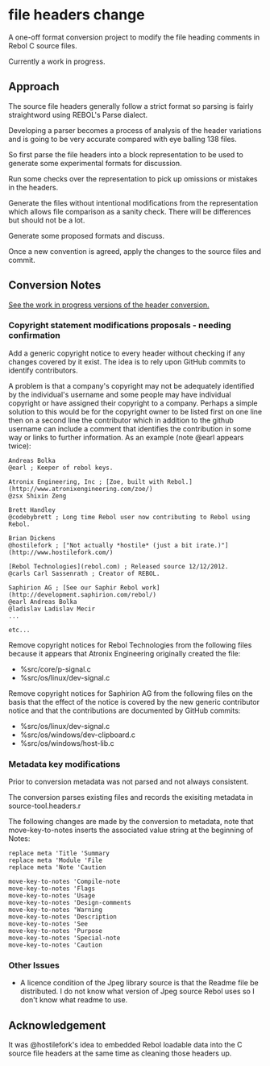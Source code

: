 file headers change
=========================

A one-off format conversion project to modify the file heading comments
in Rebol C source files. 

Currently a work in progress.


Approach
--------

The source file headers generally follow a strict format so parsing is
fairly straightword using REBOL's Parse dialect.

Developing a parser becomes a process of analysis of the header
variations and is going to be very accurate compared with eye balling
138 files. 

So first parse the file headers into a block representation to be used
to generate some experimental formats for discussion.

Run some checks over the representation to pick up omissions or
mistakes in the headers.

Generate the files without intentional modifications from the
representation which allows file comparison as a sanity check. There
will be differences but should not be a lot.

Generate some proposed formats and discuss.

Once a new convention is agreed, apply the changes to the source files
and commit.

Conversion Notes
----------------

[See the work in progress versions of the header conversion.](https://github.com/codebybrett/temporary.201512-file-headers)

### Copyright statement modifications proposals - needing confirmation ###

Add a generic copyright notice to every header without checking if any changes
covered by it exist. The idea is to rely upon GitHub commits to identify contributors.

A problem is that a company's copyright may not be adequately identified by the individual's username
and some people may have individual copyright or have assigned their copyright to a company.
Perhaps a simple solution to this would be for the copyright owner to be listed first on one line then
on a second line the contributor which in addition to the github username can include a
comment that identifies the contribution in some way or links to further information.
As an example (note @earl appears twice):

    Andreas Bolka
    @earl ; Keeper of rebol keys.
    
    Atronix Engineering, Inc ; [Zoe, built with Rebol.](http://www.atronixengineering.com/zoe/)
    @zsx Shixin Zeng

    Brett Handley
    @codebybrett ; Long time Rebol user now contributing to Rebol using Rebol.

    Brian Dickens
    @hostilefork ; ["Not actually *hostile* (just a bit irate.)"](http://www.hostilefork.com/)

    [Rebol Technologies](rebol.com) ; Released source 12/12/2012.
    @carls Carl Sassenrath ; Creator of REBOL.

    Saphirion AG ; [See our Saphir Rebol work](http://development.saphirion.com/rebol/)
    @earl Andreas Bolka
    @ladislav Ladislav Mecir
    ...
    
    etc...

Remove copyright notices for Rebol Technologies from the following files because
it appears that Atronix Engineering originally created the file:

* %src/core/p-signal.c
* %src/os/linux/dev-signal.c

Remove copyright notices for Saphirion AG from the following files on the basis
that the effect of the notice is covered by the new generic contributor notice and that
the contributions are documented by GitHub commits:

* %src/os/linux/dev-signal.c
* %src/os/windows/dev-clipboard.c
* %src/os/windows/host-lib.c

### Metadata key modifications ###

Prior to conversion metadata was not parsed and not always consistent.

The conversion parses existing files and records the exisiting metadata in source-tool.headers.r

The following changes are made by the conversion to metadata, note that move-key-to-notes inserts the associated value string at the beginning of Notes:

    replace meta 'Title 'Summary
    replace meta 'Module 'File
    replace meta 'Note 'Caution

    move-key-to-notes 'Compile-note
    move-key-to-notes 'Flags
    move-key-to-notes 'Usage
    move-key-to-notes 'Design-comments
    move-key-to-notes 'Warning
    move-key-to-notes 'Description
    move-key-to-notes 'See
    move-key-to-notes 'Purpose
    move-key-to-notes 'Special-note
    move-key-to-notes 'Caution

### Other Issues ###

* A licence condition of the Jpeg library source is that the Readme file be distributed. I do not know what version of Jpeg source Rebol uses so I don't know what readme to use.


Acknowledgement
---------------

It was @hostilefork's idea to embedded Rebol loadable data into the C source file headers
at the same time as cleaning those headers up. 
